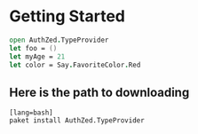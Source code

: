 # Getting Started

```fsharp
open AuthZed.TypeProvider
let foo = ()
let myAge = 21
let color = Say.FavoriteColor.Red
```

## Here is the path to downloading

    [lang=bash]
    paket install AuthZed.TypeProvider


